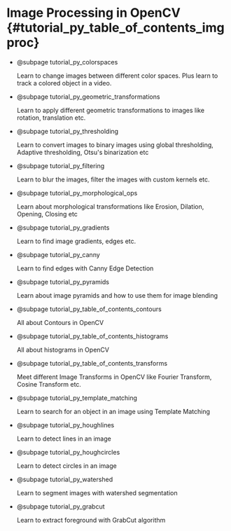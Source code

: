 Image Processing in OpenCV {#tutorial_py_table_of_contents_imgproc}
==========================

-   @subpage tutorial_py_colorspaces

    Learn to change images between different color spaces.
    Plus learn to track a colored object in a video.

-   @subpage tutorial_py_geometric_transformations

    Learn to apply different geometric transformations to images like rotation, translation etc.

-   @subpage tutorial_py_thresholding

    Learn to convert images to binary images using global thresholding, Adaptive thresholding, Otsu's binarization etc

-   @subpage tutorial_py_filtering

    Learn to blur the images, filter the images with custom kernels etc.

-   @subpage tutorial_py_morphological_ops

    Learn about morphological transformations like Erosion, Dilation, Opening, Closing etc

-   @subpage tutorial_py_gradients

    Learn to find image gradients, edges etc.

-   @subpage tutorial_py_canny

    Learn to find edges with Canny Edge Detection

-   @subpage tutorial_py_pyramids

    Learn about image pyramids and how to use them for image blending

-   @subpage tutorial_py_table_of_contents_contours

    All about Contours in OpenCV

-   @subpage tutorial_py_table_of_contents_histograms

    All about histograms in OpenCV

-   @subpage tutorial_py_table_of_contents_transforms

    Meet different Image Transforms in OpenCV like Fourier Transform, Cosine Transform etc.

-   @subpage tutorial_py_template_matching

    Learn to search for an object in an image using Template Matching

-   @subpage tutorial_py_houghlines

    Learn to detect lines in an image

-   @subpage tutorial_py_houghcircles

    Learn to detect circles in an image

-   @subpage tutorial_py_watershed

    Learn to segment images with watershed segmentation

-   @subpage tutorial_py_grabcut

    Learn to extract foreground with GrabCut algorithm
